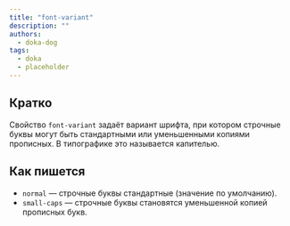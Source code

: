 ```yaml
---
title: "font-variant"
description: ""
authors:
  - doka-dog
tags:
  - doka
  - placeholder
---
```


## Кратко

Свойство `font-variant` задаёт вариант шрифта, при котором строчные буквы могут быть стандартными или уменьшенными копиями прописных. В типографике это называется капителью.

## Как пишется

- `normal` — строчные буквы стандартные (значение по умолчанию).
- `small-caps` — строчные буквы становятся уменьшенной копией прописных букв.
